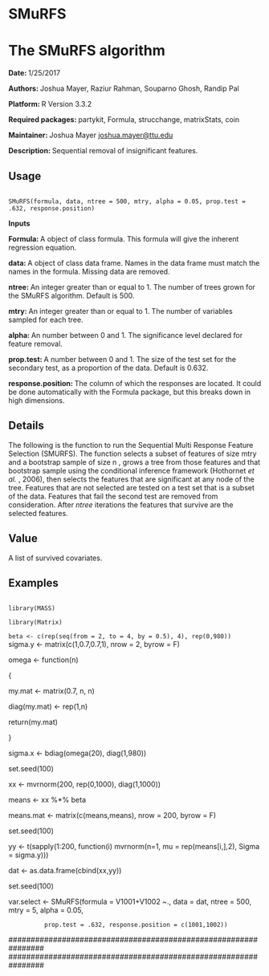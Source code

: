 # SMuRFS
<h1> The SMuRFS algorithm </h1>

<b> Date: </b> 1/25/2017

<b> Authors: </b> Joshua Mayer, Raziur Rahman, Souparno Ghosh, Randip Pal

<b> Platform: </b> R Version 3.3.2

<b> Required packages: </b>  partykit, Formula, strucchange, matrixStats, coin

<b> Maintainer: </b> Joshua Mayer <emph> joshua.mayer@ttu.edu </emph> 

<b> Description: </b> Sequential removal of insignificant features.

<h2> Usage </h2>

<code>
SMuRFS(formula, data, ntree = 500, mtry, alpha = 0.05, prop.test = .632, response.position)
</code>

<b> Inputs </b>

<strong> Formula: </strong> A object of class formula. This formula will give the inherent regression equation.

<strong> data: </strong> A object of class data frame. Names in the data frame must match the names in the formula. Missing data are removed.

<strong> ntree: </strong> An integer greater than or equal to 1. The number of trees grown for the SMuRFS algorithm. Default is 500.

<strong> mtry: </strong> An integer greater than or equal to 1. The number of variables sampled for each tree.

<strong> alpha: </strong> An number between 0 and 1. The significance level declared for feature removal.

<strong> prop.test: </strong> A number between 0 and 1. The size of the test set for the secondary test, as a proportion of the data. Default is 0.632.

<strong> response.position: </strong>  The column of which the responses are located. It could be done automatically with the Formula package, but this breaks down in high dimensions.

<h2> Details </h2> The following is the function to run the Sequential Multi Response Feature Selection (SMURFS). The function selects a subset of features of size <emph> mtry </emph> and a bootstrap sample of size <emph> n </emph>, grows a tree from those features and that bootstrap sample using the conditional inference framework (Hothornet <i> et al. </i>, 2006), then selects the features that are significant at any node of the tree. Features that are not selected are tested on a test set that is a subset of the data. Features that fail the second test are removed from consideration. After <i> ntree </i> iterations the features that survive are the selected features.

<h2> Value </h2> A list of survived covariates.

<h2> Examples </h2> 
<code>
library(MASS)
</code>
<code>
library(Matrix)
</code>
<code>
beta <- c(rep(seq(from = 2, to = 4, by = 0.5), 4), rep(0,980)) 
</code>
sigma.y <- matrix(c(1,0.7,0.7,1), nrow = 2,  byrow = F)

omega <- function(n)

{

my.mat <- matrix(0.7, n, n)

diag(my.mat) <- rep(1,n)

return(my.mat)

}

sigma.x <- bdiag(omega(20), diag(1,980))

set.seed(100)

xx <- mvrnorm(200, rep(0,1000), diag(1,1000))

means <- xx %*% beta

means.mat <- matrix(c(means,means), nrow = 200, byrow = F)

set.seed(100)

yy <- t(sapply(1:200, function(i) mvrnorm(n=1, mu = rep(means[i,],2), Sigma = sigma.y)))

dat <- as.data.frame(cbind(xx,yy))

set.seed(100)

var.select <- SMuRFS(formula = V1001+V1002 ~., data = dat, ntree = 500, mtry = 5, alpha = 0.05, 

              prop.test = .632, response.position = c(1001,1002))
</code>
################################################################
################################################################


